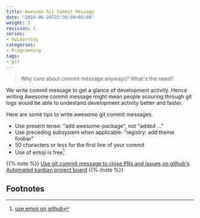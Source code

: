 ```yaml
---
title: Awesome Git Commit Message
date: "2019-06-24T22:30:58+02:00"
weight: 5
revision: 1
series:
- myLearning
categories:
- Programming
tags:
- git
---
```


> Why care about commit message anyways? What's the need?


We write commit message to get a glance of development activity. Hence writing Awesome commit message might mean people scouring through git logs would be able to undestand development activity better and faster.

Here are some tips to write awesome git commit messages.

* Use present tense: "add awesome-package", not "added ..."
* Use preceding subsystem when applicable: "registry: add theme foobar"
* 50 characters or less for the first line of your commit
* Use of emoji is free[^1]

{{% note %}}
  [Use git commit message to close PRs and issues on github's Automated kanban project board](https://help.github.com/en/articles/closing-issues-using-keywords)
{{% /note %}}

## Footnotes

[^1]: [use emoji on github](https://www.webfx.com/tools/emoji-cheat-sheet/)